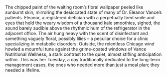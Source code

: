 The chipped paint of the waiting room’s floral wallpaper peeled like sunburnt skin, mirroring the desiccated state of many of Dr. Eleanor Vance’s patients.  Eleanor, a registered dietician with a perpetually tired smile and eyes that held the weary wisdom of a thousand kale smoothies, sighed, the sound barely audible above the rhythmic hum of the refrigerator in the adjacent office.  The air hung heavy with the scent of disinfectant and something vaguely floral, possibly lilies – a peculiar choice for a clinic specializing in metabolic disorders.  Outside, the relentless Chicago wind howled a mournful tune against the grime-coated windows of Vance Nutritional Wellness, a stark contrast to the quiet, almost stifling anticipation within.  This was her Tuesday, a day traditionally dedicated to the long-term management cases, the ones who needed more than just a meal plan; they needed a lifeline.
